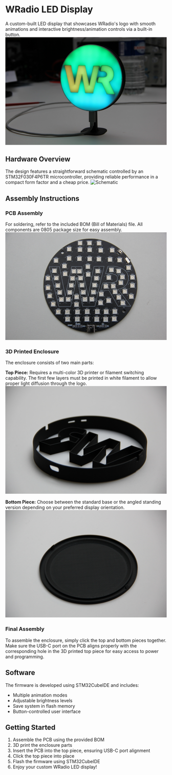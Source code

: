 # WRadio LED Display
A custom-built LED display that showcases WRadio's logo with smooth animations and interactive brightness/animation controls via a built-in button.
![Assembled PCB](Images/standing_on.JPG)

## Hardware Overview
The design features a straightforward schematic controlled by an STM32F030F4P6TR microcontroller, providing reliable performance in a compact form factor and a cheap price.
![Schematic](https://github.com/user-attachments/assets/953afe3a-53b5-4569-9af6-eccf5e71a07d)

## Assembly Instructions
### PCB Assembly
For soldering, refer to the included BOM (Bill of Materials) file. All components are 0805 package size for easy assembly.
![Assembled PCB](Images/pcb.JPG)

### 3D Printed Enclosure
The enclosure consists of two main parts:

**Top Piece:** Requires a multi-color 3D printer or filament switching capability. The first few layers must be printed in white filament to allow proper light diffusion through the logo.
![Top](Images/top.JPG)

**Bottom Piece:** Choose between the standard base or the angled standing version depending on your preferred display orientation.
![Bottom](Images/bottom.JPG)

### Final Assembly
To assemble the enclosure, simply click the top and bottom pieces together. Make sure the USB-C port on the PCB aligns properly with the corresponding hole in the 3D printed top piece for easy access to power and programming.

## Software
The firmware is developed using STM32CubeIDE and includes:
- Multiple animation modes
- Adjustable brightness levels
- Save system in flash memory
- Button-controlled user interface

## Getting Started
1. Assemble the PCB using the provided BOM
2. 3D print the enclosure parts
3. Insert the PCB into the top piece, ensuring USB-C port alignment
4. Click the top piece into place
5. Flash the firmware using STM32CubeIDE
6. Enjoy your custom WRadio LED display!

